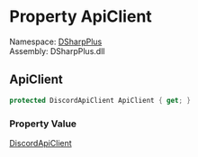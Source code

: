 # Property ApiClient

Namespace: [DSharpPlus](DSharpPlus.md)  
Assembly: DSharpPlus.dll

## <a id="DSharpPlus_BaseDiscordClient_ApiClient"></a>ApiClient

```csharp
protected DiscordApiClient ApiClient { get; }
```

### Property Value

[DiscordApiClient](DSharpPlus.Net.DiscordApiClient.md)

